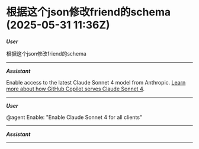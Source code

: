 <!-- Generated by SpecStory -->

# 根据这个json修改friend的schema (2025-05-31 11:36Z)

_**User**_

根据这个json修改friend的schema

---

_**Assistant**_

Enable access to the latest Claude Sonnet 4 model from Anthropic. [Learn more about how GitHub Copilot serves Claude Sonnet 4](https://docs.github.com/en/copilot/using-github-copilot/ai-models/using-claude-sonnet-in-github-copilot).

---

_**User**_

@agent Enable: "Enable Claude Sonnet 4 for all clients"

---

_**Assistant**_



---

